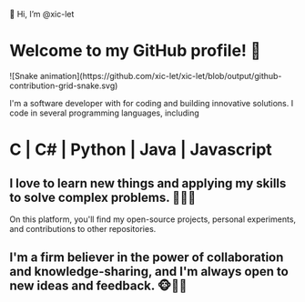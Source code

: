 👋 Hi, I’m @xic-let
<h1>Welcome to my GitHub profile! 👻</h1> 
![Snake animation](https://github.com/xic-let/xic-let/blob/output/github-contribution-grid-snake.svg)

I'm a software developer with for coding and building innovative solutions. 
I code in several programming languages, including <h1> C | C# | Python | Java | Javascript </h1>
<h2> I love to learn new things and applying my skills to solve complex problems. 🤯🤯🤯 </h2>

On this platform, you'll find my open-source projects, personal experiments, and contributions to other repositories. 
<h2>I'm a firm believer in the power of collaboration and knowledge-sharing, and I'm always open to new ideas and feedback.
🐵🙈🙊</h2>



<!---
xic-let/xic-let is a ✨ special ✨ repository because its `README.md` (this file) appears on your GitHub profile.
You can click the Preview link to take a look at your changes.
--->
